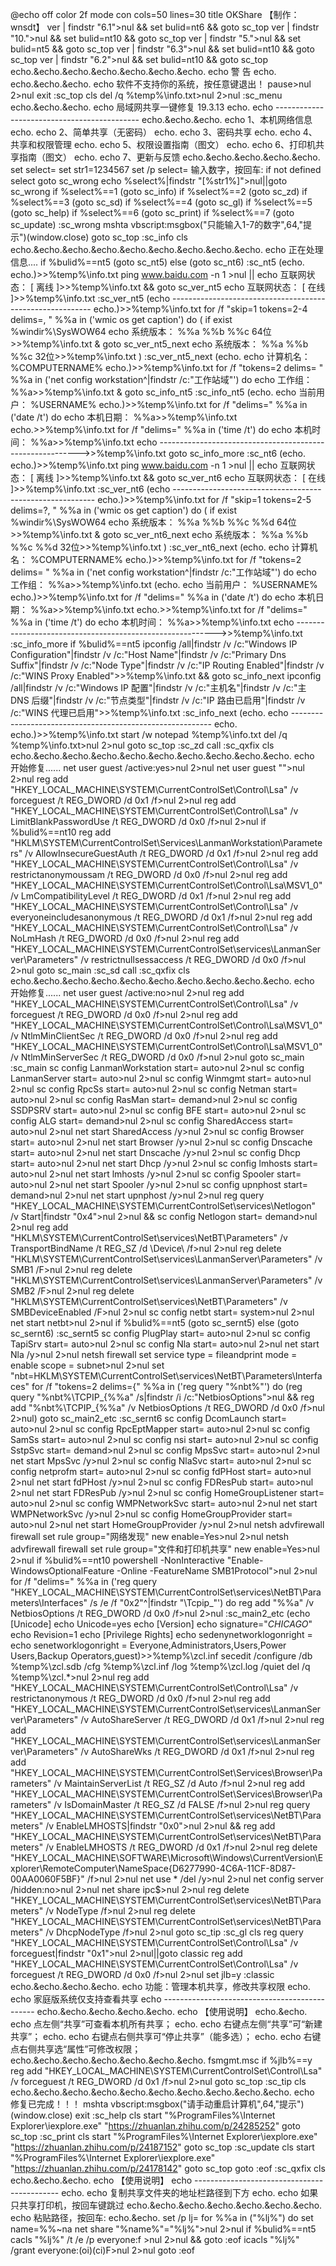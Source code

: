 @echo off
color 2f
mode con cols=50 lines=30
title  OKShare  【制作：wnsdt】
ver | findstr "6.1">nul && set bulid=nt6 && goto sc_top
ver | findstr "10.">nul && set bulid=nt10 && goto sc_top
ver | findstr "5.">nul && set bulid=nt5 && goto sc_top
ver | findstr "6.3">nul && set bulid=nt10 && goto sc_top
ver | findstr "6.2">nul && set bulid=nt10 && goto sc_top
echo.&echo.&echo.&echo.&echo.&echo.&echo.
echo                       警  告
echo.     
echo.&echo.&echo.
echo          软件不支持你的系统，按任意键退出！
pause>nul 2>nul
exit
:sc_top
cls
del /q %temp%\info.txt>nul 2>nul
:sc_menu
echo.&echo.&echo.
echo             局域网共享一键修复 19.3.13
echo.
echo    --------------------------------------------
echo.&echo.&echo.
echo               1、本机网络信息
echo.
echo               2、简单共享（无密码）
echo.
echo               3、密码共享
echo.
echo               4、共享和权限管理
echo.
echo               5、权限设置指南（图文）
echo.
echo               6、打印机共享指南（图文）
echo.
echo               7、更新与反馈
echo.&echo.&echo.&echo.&echo.
set select=
set str1=1234567
set /p select= 输入数字，按回车:
if not defined select goto sc_wrong
echo %select%|findstr "[%str1%]">nul||goto sc_wrong
if %select%==1 (goto sc_info)
if %select%==2 (goto sc_zd)
if %select%==3 (goto sc_sd)
if %select%==4 (goto sc_gl) 
if %select%==5 (goto sc_help) 
if %select%==6 (goto sc_print) 
if %select%==7 (goto sc_update) 
:sc_wrong
mshta vbscript:msgbox("只能输入1-7的数字",64,"提示")(window.close) 
goto sc_top
:sc_info
cls
echo.&echo.&echo.&echo.&echo.&echo.&echo.&echo.&echo.
echo                  正在处理信息....
if %bulid%==nt5 (goto sc_nt5) else (goto sc_nt6)
:sc_nt5
(echo.
echo.)>>%temp%\info.txt
ping www.baidu.com -n 1 >nul || echo              互联网状态：       [ 离线 ]>>%temp%\info.txt && goto sc_ver_nt5
echo              互联网状态：       [ 在线 ]>>%temp%\info.txt
:sc_ver_nt5
(echo ----------------------------------------------------------
echo.)>>%temp%\info.txt
for /f "skip=1 tokens=2-4 delims=, " %%a in ('wmic os get caption') do (
if exist %windir%\SysWOW64 echo         系统版本：       %%a %%b %%c  64位>>%temp%\info.txt & goto sc_ver_nt5_next
echo         系统版本：       %%a %%b %%c  32位>>%temp%\info.txt
)
:sc_ver_nt5_next
(echo.
echo         计算机名：            %COMPUTERNAME%
echo.)>>%temp%\info.txt
for /f "tokens=2 delims= " %%a in ('net config workstation^|findstr /c:"工作站域"') do echo         工作组：              %%a>>%temp%\info.txt & goto sc_info_nt5
:sc_info_nt5
(echo.
echo         当前用户：            %USERNAME%
echo.)>>%temp%\info.txt
for /f "delims=" %%a in ('date /t') do echo         本机日期：            %%a>>%temp%\info.txt
echo.>>%temp%\info.txt
for /f "delims=" %%a in ('time /t') do echo         本机时间：            %%a>>%temp%\info.txt
echo ---------------------------------------------------------->>%temp%\info.txt
goto sc_info_more
:sc_nt6
(echo.
echo.)>>%temp%\info.txt
ping www.baidu.com -n 1 >nul || echo          互联网状态：       [ 离线 ]>>%temp%\info.txt && goto sc_ver_nt6
echo          互联网状态：       [ 在线 ]>>%temp%\info.txt
:sc_ver_nt6
(echo ----------------------------------------------------------
echo.)>>%temp%\info.txt
for /f "skip=1 tokens=2-5 delims=?, " %%a in ('wmic os get caption') do (
if exist %windir%\SysWOW64 echo    系统版本：      %%a %%b %%c %%d 64位>>%temp%\info.txt & goto sc_ver_nt6_next
echo    系统版本：       %%a %%b %%c %%d 32位>>%temp%\info.txt
)
:sc_ver_nt6_next
(echo.
echo    计算机名：            %COMPUTERNAME%
echo.)>>%temp%\info.txt
for /f "tokens=2 delims= " %%a in ('net config workstation^|findstr /c:"工作站域"') do echo    工作组：              %%a>>%temp%\info.txt
(echo.
echo    当前用户：            %USERNAME%
echo.)>>%temp%\info.txt
for /f "delims=" %%a in ('date /t') do echo    本机日期：            %%a>>%temp%\info.txt
echo.>>%temp%\info.txt
for /f "delims=" %%a in ('time /t') do echo    本机时间：            %%a>>%temp%\info.txt
echo ---------------------------------------------------------->>%temp%\info.txt
:sc_info_more
if %bulid%==nt5 ipconfig /all|findstr /v /c:"Windows IP Configuration"|findstr /v /c:"Host Name"|findstr /v /c:"Primary Dns Suffix"|findstr /v /c:"Node Type"|findstr /v /c:"IP Routing Enabled"|findstr /v /c:"WINS Proxy Enabled">>%temp%\info.txt && goto sc_info_next
ipconfig /all|findstr /v /c:"Windows IP 配置"|findstr /v /c:"主机名"|findstr /v /c:"主 DNS 后缀"|findstr /v /c:"节点类型"|findstr /v /c:"IP 路由已启用"|findstr /v /c:"WINS 代理已启用">>%temp%\info.txt
:sc_info_next
(echo.
echo ----------------------------------------------------------
echo.
echo.)>>%temp%\info.txt
start /w notepad %temp%\info.txt
del /q %temp%\info.txt>nul 2>nul
goto sc_top
:sc_zd
call :sc_qxfix
cls
echo.&echo.&echo.&echo.&echo.&echo.&echo.&echo.&echo.&echo.
echo                    开始修复......
net user guest /active:yes>nul 2>nul
net user guest "">nul 2>nul
reg add "HKEY_LOCAL_MACHINE\SYSTEM\CurrentControlSet\Control\Lsa" /v forceguest /t REG_DWORD /d 0x1 /f>nul 2>nul
reg add "HKEY_LOCAL_MACHINE\SYSTEM\CurrentControlSet\Control\Lsa" /v LimitBlankPasswordUse /t REG_DWORD /d 0x0 /f>nul 2>nul
if %bulid%==nt10 reg add "HKLM\SYSTEM\CurrentControlSet\Services\LanmanWorkstation\Parameters" /v AllowInsecureGuestAuth /t REG_DWORD /d 0x1 /f>nul 2>nul
reg add "HKEY_LOCAL_MACHINE\SYSTEM\CurrentControlSet\Control\Lsa" /v restrictanonymoussam /t REG_DWORD /d 0x0 /f>nul 2>nul
reg add "HKEY_LOCAL_MACHINE\SYSTEM\CurrentControlSet\Control\Lsa\MSV1_0" /v LmCompatibilityLevel /t REG_DWORD /d 0x1 /f>nul 2>nul
reg add "HKEY_LOCAL_MACHINE\SYSTEM\CurrentControlSet\Control\Lsa" /v everyoneincludesanonymous /t REG_DWORD /d 0x1 /f>nul 2>nul
reg add "HKEY_LOCAL_MACHINE\SYSTEM\CurrentControlSet\Control\Lsa" /v NoLmHash /t REG_DWORD /d 0x0 /f>nul 2>nul
reg add "HKEY_LOCAL_MACHINE\SYSTEM\CurrentControlSet\services\LanmanServer\Parameters" /v restrictnullsessaccess /t REG_DWORD /d 0x0 /f>nul 2>nul
goto sc_main
:sc_sd
call :sc_qxfix
cls
echo.&echo.&echo.&echo.&echo.&echo.&echo.&echo.&echo.&echo.
echo                    开始修复......
net user guest /active:no>nul 2>nul
reg add "HKEY_LOCAL_MACHINE\SYSTEM\CurrentControlSet\Control\Lsa" /v forceguest /t REG_DWORD /d 0x0 /f>nul 2>nul
reg add "HKEY_LOCAL_MACHINE\SYSTEM\CurrentControlSet\Control\Lsa\MSV1_0" /v NtlmMinClientSec /t REG_DWORD /d 0x0 /f>nul 2>nul
reg add "HKEY_LOCAL_MACHINE\SYSTEM\CurrentControlSet\Control\Lsa\MSV1_0" /v NtlmMinServerSec /t REG_DWORD /d 0x0 /f>nul 2>nul
goto sc_main
:sc_main
sc config LanmanWorkstation start= auto>nul 2>nul
sc config LanmanServer start= auto>nul 2>nul
sc config Winmgmt start= auto>nul 2>nul
sc config RpcSs start= auto>nul 2>nul
sc config Netman start= auto>nul 2>nul
sc config RasMan start= demand>nul 2>nul
sc config SSDPSRV start= auto>nul 2>nul
sc config BFE start= auto>nul 2>nul
sc config ALG start= demand>nul 2>nul
sc config SharedAccess start= auto>nul 2>nul
net start SharedAccess /y>nul 2>nul
sc config Browser start= auto>nul 2>nul
net start Browser /y>nul 2>nul
sc config Dnscache start= auto>nul 2>nul
net start Dnscache /y>nul 2>nul
sc config Dhcp start= auto>nul 2>nul
net start Dhcp /y>nul 2>nul
sc config lmhosts start= auto>nul 2>nul
net start lmhosts /y>nul 2>nul
sc config Spooler start= auto>nul 2>nul
net start Spooler /y>nul 2>nul
sc config upnphost start= demand>nul 2>nul
net start upnphost /y>nul 2>nul
reg query "HKEY_LOCAL_MACHINE\SYSTEM\CurrentControlSet\services\Netlogon" /v Start|findstr "0x4">nul 2>nul && sc config Netlogon start= demand>nul 2>nul
reg add "HKLM\SYSTEM\CurrentControlSet\services\NetBT\Parameters" /v TransportBindName /t REG_SZ /d \Device\ /f>nul 2>nul
reg delete "HKLM\SYSTEM\CurrentControlSet\services\LanmanServer\Parameters" /v SMB1 /F>nul 2>nul
reg delete "HKLM\SYSTEM\CurrentControlSet\services\LanmanServer\Parameters" /v SMB2 /F>nul 2>nul
reg delete "HKLM\SYSTEM\CurrentControlSet\services\NetBT\Parameters" /v SMBDeviceEnabled /F>nul 2>nul
sc config netbt start= system>nul 2>nul
net start netbt>nul 2>nul
if %bulid%==nt5 (goto sc_sernt5) else (goto sc_sernt6)
:sc_sernt5
sc config PlugPlay start= auto>nul 2>nul
sc config TapiSrv start= auto>nul 2>nul
sc config Nla start= auto>nul 2>nul
net start Nla /y>nul 2>nul
netsh firewall set service type = fileandprint mode = enable scope = subnet>nul 2>nul
set "nbt=HKLM\SYSTEM\CurrentControlSet\services\NetBT\Parameters\Interfaces"
for /f "tokens=2 delims={" %%a in ('reg query "%nbt%"') do (reg query "%nbt%\TCPIP_{%%a" /s|findstr /i /c:"NetbiosOptions">nul && reg add "%nbt%\TCPIP_{%%a" /v NetbiosOptions /t REG_DWORD /d 0x0 /f>nul 2>nul)
goto sc_main2_etc
:sc_sernt6
sc config DcomLaunch start= auto>nul 2>nul
sc config RpcEptMapper start= auto>nul 2>nul
sc config SamSs start= auto>nul 2>nul
sc config nsi start= auto>nul 2>nul
sc config SstpSvc start= demand>nul 2>nul
sc config MpsSvc start= auto>nul 2>nul
net start MpsSvc /y>nul 2>nul
sc config NlaSvc start= auto>nul 2>nul
sc config netprofm start= auto>nul 2>nul
sc config fdPHost start= auto>nul 2>nul
net start fdPHost /y>nul 2>nul
sc config FDResPub start= auto>nul 2>nul
net start FDResPub /y>nul 2>nul
sc config HomeGroupListener start= auto>nul 2>nul
sc config WMPNetworkSvc start= auto>nul 2>nul
net start WMPNetworkSvc /y>nul 2>nul
sc config HomeGroupProvider start= auto>nul 2>nul
net start HomeGroupProvider /y>nul 2>nul
netsh advfirewall firewall set rule group=\"网络发现\" new enable=Yes>nul 2>nul
netsh advfirewall firewall set rule group=\"文件和打印机共享\" new enable=Yes>nul 2>nul
if %bulid%==nt10 powershell -NonInteractive "Enable-WindowsOptionalFeature -Online -FeatureName SMB1Protocol">nul 2>nul
for /f "delims=" %%a in ('reg query "HKEY_LOCAL_MACHINE\SYSTEM\CurrentControlSet\services\NetBT\Parameters\Interfaces" /s /e /f "0x2"^|findstr "\Tcpip_"') do reg add "%%a" /v NetbiosOptions /t REG_DWORD /d 0x0 /f>nul 2>nul
:sc_main2_etc
(echo [Unicode]
echo Unicode=yes
echo [Version]
echo signature="$CHICAGO$"
echo Revision=1
echo [Privilege Rights]
echo sedenynetworklogonright = 
echo senetworklogonright = Everyone,Administrators,Users,Power Users,Backup Operators,guest)>>%temp%\zcl.inf
secedit /configure /db %temp%\zcl.sdb /cfg %temp%\zcl.inf /log %temp%\zcl.log /quiet
del /q %temp%\zcl.*>nul 2>nul
reg add "HKEY_LOCAL_MACHINE\SYSTEM\CurrentControlSet\Control\Lsa" /v restrictanonymous /t REG_DWORD /d 0x0 /f>nul 2>nul
reg add "HKEY_LOCAL_MACHINE\SYSTEM\CurrentControlSet\services\LanmanServer\Parameters" /v AutoShareServer /t REG_DWORD /d 0x1 /f>nul 2>nul
reg add "HKEY_LOCAL_MACHINE\SYSTEM\CurrentControlSet\services\LanmanServer\Parameters" /v AutoShareWks /t REG_DWORD /d 0x1 /f>nul 2>nul
reg add "HKEY_LOCAL_MACHINE\SYSTEM\CurrentControlSet\Services\Browser\Parameters" /v MaintainServerList /t REG_SZ /d Auto /f>nul 2>nul
reg add "HKEY_LOCAL_MACHINE\SYSTEM\CurrentControlSet\Services\Browser\Parameters" /v IsDomainMaster /t REG_SZ /d FALSE /f>nul 2>nul
reg query "HKEY_LOCAL_MACHINE\SYSTEM\CurrentControlSet\services\NetBT\Parameters" /v EnableLMHOSTS|findstr "0x0">nul 2>nul && reg add "HKEY_LOCAL_MACHINE\SYSTEM\CurrentControlSet\services\NetBT\Parameters" /v EnableLMHOSTS /t REG_DWORD /d 0x1 /f>nul 2>nul
reg delete "HKEY_LOCAL_MACHINE\SOFTWARE\Microsoft\Windows\CurrentVersion\Explorer\RemoteComputer\NameSpace\{D6277990-4C6A-11CF-8D87-00AA0060F5BF}" /f>nul 2>nul
net use * /del /y>nul 2>nul
net config server /hidden:no>nul 2>nul
net share ipc$>nul 2>nul
reg delete "HKEY_LOCAL_MACHINE\SYSTEM\CurrentControlSet\services\NetBT\Parameters" /v NodeType /f>nul 2>nul
reg delete "HKEY_LOCAL_MACHINE\SYSTEM\CurrentControlSet\services\NetBT\Parameters" /v DhcpNodeType /f>nul 2>nul
goto sc_tip
:sc_gl
cls
reg query "HKEY_LOCAL_MACHINE\SYSTEM\CurrentControlSet\Control\Lsa" /v forceguest|findstr "0x1">nul 2>nul||goto classic
reg add "HKEY_LOCAL_MACHINE\SYSTEM\CurrentControlSet\Control\Lsa" /v forceguest /t REG_DWORD /d 0x0 /f>nul 2>nul
set jlb=y
:classic
echo.&echo.&echo.&echo.
echo          功能：管理本机共享，修改共享权限
echo.
echo              家庭版系统仅支持查看共享
echo   ----------------------------------------------
echo.&echo.&echo.&echo.&echo.
echo                    【使用说明】
echo.&echo.
echo        点左侧“共享”可查看本机所有共享；
echo.
echo        右键点左侧“共享”可“新建共享”；
echo.
echo        右键点右侧共享可“停止共享”（能多选）；
echo.
echo        右键点右侧共享选“属性”可修改权限；
echo.&echo.&echo.&echo.&echo.&echo.&echo.
fsmgmt.msc
if %jlb%==y reg add "HKEY_LOCAL_MACHINE\SYSTEM\CurrentControlSet\Control\Lsa" /v forceguest /t REG_DWORD /d 0x1 /f>nul 2>nul
goto sc_top
:sc_tip
cls
echo.&echo.&echo.&echo.&echo.&echo.&echo.&echo.&echo.&echo.
echo                    修复已完成！！！
mshta vbscript:msgbox("请手动重启计算机",64,"提示")(window.close) 
exit
:sc_help
cls
start "%ProgramFiles%\Internet Explorer\iexplore.exe" "https://zhuanlan.zhihu.com/p/24285252"
goto sc_top
:sc_print
cls
start "%ProgramFiles%\Internet Explorer\iexplore.exe" "https://zhuanlan.zhihu.com/p/24187152"
goto sc_top
:sc_update
cls
start "%ProgramFiles%\Internet Explorer\iexplore.exe" "https://zhuanlan.zhihu.com/p/24178142"
goto sc_top
goto :eof
:sc_qxfix
cls
echo.&echo.&echo.
echo                     【使用说明】
echo    --------------------------------------------
echo.
echo          复制共享文件夹的地址栏路径到下方
echo.
echo           如果只共享打印机，按回车键跳过
echo.&echo.&echo.&echo.&echo.&echo.&echo.
echo 粘贴路径，按回车:
echo.&echo.
set /p lj=
for %%a in ("%lj%") do set name=%%~na
net share "%name%"="%lj%">nul 2>nul
if %bulid%==nt5 cacls "%lj%" /t /e /p everyone:f >nul 2>nul && goto :eof
icacls "%lj%" /grant everyone:(oi)(ci)F>nul 2>nul
goto :eof
